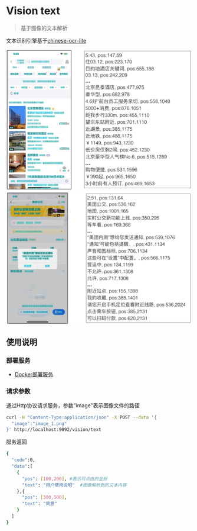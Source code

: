 # Vision text

> 基于图像的文本解析


文本识别引擎基于[chinese-ocr-lite](https://github.com/ouyanghuiyu/chineseocr_lite)

<img width="600" src="../image/vision_text_1.png"/>

<img width="600" src="../image/vision_text_2.png"/>


## 使用说明

### 部署服务

* [Docker部署服务](container_service.md)

### 请求参数

通过Http协议请求服务，参数"image"表示图像文件的路径
```bash
curl -H "Content-Type:application/json" -X POST --data '{
  "image":"image_1.png"
}' http://localhost:9092/vision/text
```
服务返回
```bash
{
  "code":0, 
  "data":[
    {
      "pos": [100,200], #表示可点击的坐标
      "text": "用户使用说明"  #图像解析到的文本内容
    },{
      "pos": [300,500],
      "text": "同意"
    }
  ]
}
```
